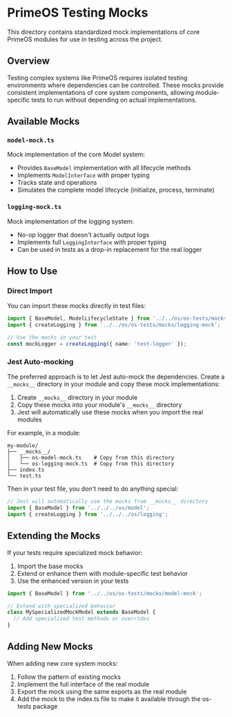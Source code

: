 # PrimeOS Testing Mocks

This directory contains standardized mock implementations of core PrimeOS modules for use in testing across the project.

## Overview

Testing complex systems like PrimeOS requires isolated testing environments where dependencies can be controlled. These mocks provide consistent implementations of core system components, allowing module-specific tests to run without depending on actual implementations.

## Available Mocks

### `model-mock.ts`

Mock implementation of the core Model system:

- Provides `BaseModel` implementation with all lifecycle methods
- Implements `ModelInterface` with proper typing
- Tracks state and operations
- Simulates the complete model lifecycle (initialize, process, terminate)

### `logging-mock.ts`

Mock implementation of the logging system:

- No-op logger that doesn't actually output logs
- Implements full `LoggingInterface` with proper typing
- Can be used in tests as a drop-in replacement for the real logger

## How to Use

### Direct Import

You can import these mocks directly in test files:

```typescript
import { BaseModel, ModelLifecycleState } from '../../os/os-tests/mocks/model-mock';
import { createLogging } from '../../os/os-tests/mocks/logging-mock';

// Use the mocks in your test
const mockLogger = createLogging({ name: 'test-logger' });
```

### Jest Auto-mocking

The preferred approach is to let Jest auto-mock the dependencies. Create a `__mocks__` directory in your module and copy these mock implementations:

1. Create `__mocks__` directory in your module
2. Copy these mocks into your module's `__mocks__` directory
3. Jest will automatically use these mocks when you import the real modules

For example, in a module:

```
my-module/
├── __mocks__/
│   ├── os-model-mock.ts    # Copy from this directory
│   └── os-logging-mock.ts  # Copy from this directory
├── index.ts
└── test.ts
```

Then in your test file, you don't need to do anything special:

```typescript
// Jest will automatically use the mocks from __mocks__ directory
import { BaseModel } from '../../../os/model';
import { createLogging } from '../../../os/logging';
```

## Extending the Mocks

If your tests require specialized mock behavior:

1. Import the base mocks
2. Extend or enhance them with module-specific test behavior
3. Use the enhanced version in your tests

```typescript
import { BaseModel } from '../../os/os-tests/mocks/model-mock';

// Extend with specialized behavior
class MySpecializedMockModel extends BaseModel {
  // Add specialized test methods or overrides
}
```

## Adding New Mocks

When adding new core system mocks:

1. Follow the pattern of existing mocks
2. Implement the full interface of the real module
3. Export the mock using the same exports as the real module
4. Add the mock to the index.ts file to make it available through the os-tests package
